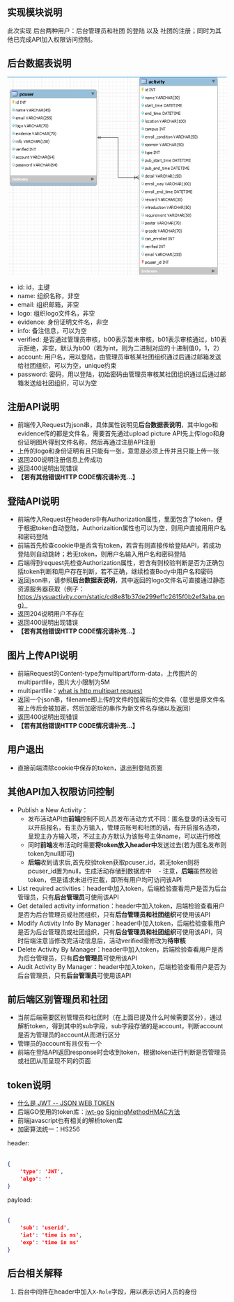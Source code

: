 ## 实现模块说明
此次实现 后台两种用户：后台管理员和社团 的登陆 以及 社团的注册；同时为其他已完成API加入权限访问控制。

## 后台数据表说明
![ER图](../picture/er_diagram.png)
- id: id，主键
- name: 组织名称，非空
- email: 组织邮箱，非空
- logo: 组织logo文件名，非空
- evidence: 身份证明文件名，非空
- info: 备注信息，可以为空
- verified: 是否通过管理员审核，b00表示暂未审核，b01表示审核通过，b10表示拒绝，非空，默认为b00（若为int，则为二进制对应的十进制值0，1，2）
- account: 用户名，用以登陆，由管理员审核某社团组织通过后通过邮箱发送给社团组织，可以为空，unique约束
- password: 密码，用以登陆，初始密码由管理员审核某社团组织通过后通过邮箱发送给社团组织，可以为空

## 注册API说明
- 前端传入Request为json串，具体属性说明见**后台数据表说明**，其中logo和evidence传的都是文件名，需要首先通过upload picture API先上传logo和身份证明图片得到文件名称，然后再通过注册API注册
- 上传的logo和身份证明有且只能有一张，意思是必须上传并且只能上传一张
- 返回200说明注册信息上传成功
- 返回400说明出现错误
- **【若有其他错误HTTP CODE情况请补充...】**

## 登陆API说明
- 前端传入Request在headers中有Authorization属性，里面包含了token，便于根据token自动登陆，Authorizaition属性也可以为空，则用户直接用用户名和密码登陆
- 前端首先检查cookie中是否含有token，若含有则直接传给登陆API，若成功登陆则自动跳转；若无token，则用户名输入用户名和密码登陆
- 后端得到request先检查Authorization属性，若含有则校验判断是否为正确包括token判断和用户存在判断，若不正确，继续检查Body中用户名和密码
- 返回json串，请参照**后台数据表说明**，其中返回的logo文件名可直接通过静态资源服务器获取（例子：https://sysuactivity.com/static/cd8e81b37de299ef1c2615f0b2ef3aba.png）
- 返回204说明用户不存在
- 返回400说明出现错误
- **【若有其他错误HTTP CODE情况请补充...】**

## 图片上传API说明
- 前端Request的Content-type为multipart/form-data，上传图片的multipartfile，图片大小限制为5M
- multipartfile：[what is http multipart request](https://stackoverflow.com/questions/16958448/what-is-http-multipart-request)
- 返回一个json串，filename即上传的文件的加密后的文件名（意思是原文件名被上传后会被加密，然后加密后的串作为新文件名存储以及返回）
- 返回400说明出现错误
- **【若有其他错误HTTP CODE情况请补充...】**

## 用户退出
- 直接前端清除cookie中保存的token，退出到登陆页面

## 其他API加入权限访问控制
- Publish a New Activity：
    - 发布活动API由**前端**控制不同人员发布活动方式不同：匿名登录的话没有可以开启报名，有主办方输入，管理员账号和社团的话，有开启报名选项，呈现主办方输入项，不过主办方默认为该账号主体name，可以进行修改
    - 同时**前端**发布活动时需要**将token放入header中**发送过去(若为匿名发布则token为null即可)
    - **后端**收到请求后,首先校验token获取pcuser_id，若无token则将pcuser_id置为null，生成活动存储到数据库中
    - 注意，**后端**虽然校验token，但是请求未进行拦截，即所有用户均可访问该API
- List required activities：header中加入token，后端检验查看用户是否为后台管理员，只有**后台管理员**可使用该API
- Get detailed activity information：header中加入token，后端检验查看用户是否为后台管理员或社团组织，只有**后台管理员和社团组织**可使用该API
- Modify Activity Info By Manager：header中加入token，后端检验查看用户是否为后台管理员或社团组织，只有**后台管理员和社团组织**可使用该API，同时后端注意当修改完活动信息后，活动verified需修改为**待审核**
- Delete Activity By Manager：header中加入token，后端检验查看用户是否为后台管理员，只有**后台管理员**可使用该API
- Audit Activity By Manager：header中加入token，后端检验查看用户是否为后台管理员，只有**后台管理员**可使用该API

## 前后端区别管理员和社团
- 当前后端需要区别管理员和社团时（在上面已提及什么时候需要区分），通过解析token，得到其中的sub字段，sub字段存储的是account，判断account是否为管理员的account从而进行区分
- 管理员的account有且仅有一个
- 前端在登陆API返回response时会收到token，根据token进行判断是否管理员或社团从而呈现不同的页面

## token说明
- [什么是 JWT -- JSON WEB TOKEN](https://www.jianshu.com/p/576dbf44b2ae)
- 后端GO使用的token库：[jwt-go](https://github.com/dgrijalva/jwt-go) [SigningMethodHMAC方法](https://godoc.org/github.com/dgrijalva/jwt-go#SigningMethodHMAC)
- 前端javascript也有相关的解析token库
- 加密算法统一：HS256

header:
```json

{
    'type': 'JWT',
    'algo': ''
}
```

payload:

```json

{
    'sub': 'userid',
    'iat': 'time is ms',
    'exp': 'time in ms'
}
```

## 后台相关解释
1. 后台中间件在header中加入`X-Role`字段，用以表示访问人员的身份
